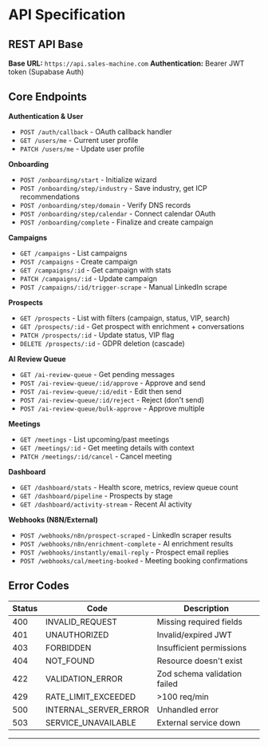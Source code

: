 # API Specification

## REST API Base

**Base URL:** `https://api.sales-machine.com`
**Authentication:** Bearer JWT token (Supabase Auth)

## Core Endpoints

**Authentication & User**
- `POST /auth/callback` - OAuth callback handler
- `GET /users/me` - Current user profile
- `PATCH /users/me` - Update user profile

**Onboarding**
- `POST /onboarding/start` - Initialize wizard
- `POST /onboarding/step/industry` - Save industry, get ICP recommendations
- `POST /onboarding/step/domain` - Verify DNS records
- `POST /onboarding/step/calendar` - Connect calendar OAuth
- `POST /onboarding/complete` - Finalize and create campaign

**Campaigns**
- `GET /campaigns` - List campaigns
- `POST /campaigns` - Create campaign
- `GET /campaigns/:id` - Get campaign with stats
- `PATCH /campaigns/:id` - Update campaign
- `POST /campaigns/:id/trigger-scrape` - Manual LinkedIn scrape

**Prospects**
- `GET /prospects` - List with filters (campaign, status, VIP, search)
- `GET /prospects/:id` - Get prospect with enrichment + conversations
- `PATCH /prospects/:id` - Update status, VIP flag
- `DELETE /prospects/:id` - GDPR deletion (cascade)

**AI Review Queue**
- `GET /ai-review-queue` - Get pending messages
- `POST /ai-review-queue/:id/approve` - Approve and send
- `POST /ai-review-queue/:id/edit` - Edit then send
- `POST /ai-review-queue/:id/reject` - Reject (don't send)
- `POST /ai-review-queue/bulk-approve` - Approve multiple

**Meetings**
- `GET /meetings` - List upcoming/past meetings
- `GET /meetings/:id` - Get meeting details with context
- `PATCH /meetings/:id/cancel` - Cancel meeting

**Dashboard**
- `GET /dashboard/stats` - Health score, metrics, review queue count
- `GET /dashboard/pipeline` - Prospects by stage
- `GET /dashboard/activity-stream` - Recent AI activity

**Webhooks (N8N/External)**
- `POST /webhooks/n8n/prospect-scraped` - LinkedIn scraper results
- `POST /webhooks/n8n/enrichment-complete` - AI enrichment results
- `POST /webhooks/instantly/email-reply` - Prospect email replies
- `POST /webhooks/cal/meeting-booked` - Meeting booking confirmations

## Error Codes

| Status | Code | Description |
|--------|------|-------------|
| 400 | INVALID_REQUEST | Missing required fields |
| 401 | UNAUTHORIZED | Invalid/expired JWT |
| 403 | FORBIDDEN | Insufficient permissions |
| 404 | NOT_FOUND | Resource doesn't exist |
| 422 | VALIDATION_ERROR | Zod schema validation failed |
| 429 | RATE_LIMIT_EXCEEDED | >100 req/min |
| 500 | INTERNAL_SERVER_ERROR | Unhandled error |
| 503 | SERVICE_UNAVAILABLE | External service down |

---
